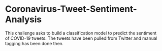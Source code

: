 # Coronavirus-Tweet-Sentiment-Analysis

This challenge asks to build a classification model to predict the sentiment of COVID-19 tweets. The tweets have been pulled from Twitter and manual tagging has been done then.
